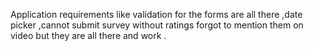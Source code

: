 Application requirements like validation for the forms are all there ,date picker ,cannot submit survey without ratings forgot to mention them on video but they are all there and work .
